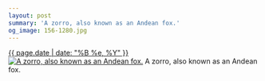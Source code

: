```yaml
---
layout: post
summary: 'A zorro, also known as an Andean fox.'
og_image: 156-1280.jpg
---
```


<p>
  <time><a href="/156">{{ page.date | date: "%B %e, %Y" }}</a></time>
  <a href="/156"><img src="{{ site.assets_url }}/156-640.jpg" srcset="{{ site.assets_url }}/156-1280.jpg 1280w, {{ site.assets_url }}/156-960.jpg 960w, {{ site.assets_url }}/156-640.jpg 640w, {{ site.assets_url }}/156-320.jpg 320w" sizes="(min-width: 700px) 50vw, calc(100vw - 2rem)" alt="A zorro, also known as an Andean fox." /></a>
  <span>A zorro, also known as an Andean fox.</span>
</p>
